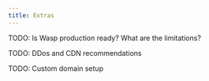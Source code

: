 ```yaml
---
title: Extras
---
```


TODO: Is Wasp production ready? What are the limitations?

TODO: DDos and CDN recommendations

TODO: Custom domain setup
